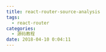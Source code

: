 ```yaml
---
title: react-router-source-analysis
tags:
  - react-router
categories:
  - 源码教程
date: 2018-04-10 0:04:11
---
```

